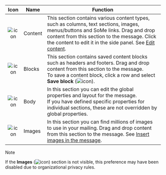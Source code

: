 <!-- markdownlint-disable-file MD041 -->
| Icon | Name | Function |
|:-:|---|---|
| ![icon][img1] | Content | This section contains various content types, such as columns, text sections, images, menus/buttons and SoMe links. Drag and drop content from this section to the message. Click the content to edit it in the side panel. See [Edit content][1]. |
| ![icon][img2] | Blocks | This section contains saved content blocks such as headers and footers. Drag and drop content from this section to the message.<br />To save a content block, click a row and select **Save block** (![icon][img5]). |
| ![icon][img3] | Body | In this section you can edit the global properties and layout for the message.<br />If you have defined specific properties for individual sections, these are not overridden by global properties. |
| ![icon][img4] | Images | In this section you can find millions of images to use in your mailing. Drag and drop content from this section to the message. See [Insert images in the message][2].

> [!NOTE]
> If the **Images** (![icon][img6]) section is not visible, this preference may have been disabled due to organizational privacy rules.

<!-- Referenced links -->
[1]: ../edit-paragraph.md
[2]: ../insert-images-in-message.md

<!-- Referenced images -->
[img1]: ../../../../../../media/icons/marketing-and-forms/side-panel-content.png
[img2]: ../../../../../../media/icons/marketing-and-forms/side-panel-blocks.png
[img3]: ../../../../../../media/icons/marketing-and-forms/side-panel-body.png
[img4]: ../../../../../../media/icons/marketing-and-forms/side-panel-images.png
[img5]: ../../../../../../media/icons/marketing-and-forms/save-block.png
[img6]: ../../../../../../media/icons/marketing-and-forms/side-panel-images-small.png

